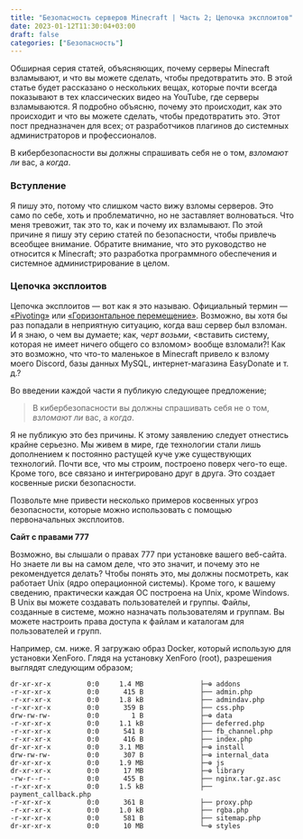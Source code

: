 ```yaml
---
title: "Безопасность серверов Minecraft | Часть 2; Цепочка эксплоитов"
date: 2023-01-12T11:30:04+03:00
draft: false
categories: ["Безопасность"]
---
```


Обширная серия статей, объясняющих, почему серверы Minecraft взламывают, и что вы можете сделать, чтобы предотвратить это. В этой статье будет рассказано о нескольких вещах, которые почти всегда показывают в тех классических видео на YouTube, где серверы взламываются. Я подробно объясню, почему это происходит, как это происходит и что вы можете сделать, чтобы предотвратить это. Этот пост предназначен для всех; от разработчиков плагинов до системных администраторов и профессионалов.

В кибербезопасности вы должны спрашивать себя не о том, _взломают ли_ вас, а _когда_.

### Вступление
Я пишу это, потому что слишком часто вижу взломы серверов. Это само по себе, хоть и проблематично, но не заставляет волноваться. Что меня тревожит, так это то, как и почему их взламывают. По этой причине я пишу эту серию статей по безопасности, чтобы привлечь всеобщее внимание. Обратите внимание, что это руководство не относится к Minecraft; это разработка программного обеспечения и системное администрирование в целом.

### Цепочка эксплоитов
Цепочка эксплоитов — вот как я это называю. Официальный термин — [«Pivoting»](https://hackware.ru/?p=9016#1) или [«Горизонтальное перемещение»](https://vk.cc/ckD436). Возможно, вы хотя бы раз попадали в неприятную ситуацию, когда ваш сервер был взломан. И я знаю, о чем вы думаете; как, _черт возьми_, <вставить систему, которая не имеет ничего общего со взломом> вообще взломали?! Как это возможно, что что-то маленькое в Minecraft привело к взлому моего Discord, базы данных MySQL, интернет-магазина EasyDonate и т. д.?

Во введении каждой части я публикую следующее предложение;

> В кибербезопасности вы должны спрашивать себя не о том, _взломают ли_ вас, а _когда_.

Я не публикую это без причины. К этому заявлению следует отнестись крайне серьезно. Мы живем в мире, где технологии стали лишь дополнением к постоянно растущей куче уже существующих технологий. Почти все, что мы строим, построено поверх чего-то еще. Кроме того, все связано и интегрировано друг в друга. Это создает косвенные риски безопасности.

Позвольте мне привести несколько примеров косвенных угроз безопасности, которые можно использовать с помощью первоначальных эксплоитов.

**Сайт с правами 777**

Возможно, вы слышали о правах 777 при установке вашего веб-сайта. Но знаете ли вы на самом деле, что это значит, и почему это не рекомендуется делать? Чтобы понять это, мы должны посмотреть, как работает Unix (ядро операционной системы). Кроме того, к вашему сведению, практически каждая ОС построена на Unix, кроме Windows. В Unix вы можете создавать пользователей и группы. Файлы, созданные в системе, можно назначать пользователям и группам. Вы можете настроить права доступа к файлам и каталогам для пользователей и групп.

Например, см. ниже. Я загружаю образ Docker, который использую для установки XenForo. Глядя на установку XenForo (root), разрешения выглядят следующим образом;
```
dr-xr-xr-x         0:0     1.4 MB              ├─⊕ addons
-r-xr-xr-x         0:0      415 B              ├── admin.php
-r-xr-xr-x         0:0     1.8 kB              ├── admindav.php
-r-xr-xr-x         0:0      359 B              ├── css.php
drw-rw-rw-         0:0        1 B              ├─⊕ data
-r-xr-xr-x         0:0     1.1 kB              ├── deferred.php
-r-xr-xr-x         0:0      541 B              ├── fb_channel.php
-r-xr-xr-x         0:0      416 B              ├── index.php
dr-xr-xr-x         0:0     3.1 MB              ├─⊕ install
drw-rw-rw-         0:0      307 B              ├─⊕ internal_data
dr-xr-xr-x         0:0     1.9 MB              ├─⊕ js
dr-xr-xr-x         0:0      17 MB              ├─⊕ library
-rw-r--r--         0:0      455 B              ├── nginx.tar.gz.asc
-r-xr-xr-x         0:0     1.5 kB              ├── payment_callback.php
-r-xr-xr-x         0:0      361 B              ├── proxy.php
-r-xr-xr-x         0:0     1.0 kB              ├── rgba.php
-r-xr-xr-x         0:0      581 B              ├── sitemap.php
dr-xr-xr-x         0:0      10 MB              └─⊕ styles
```